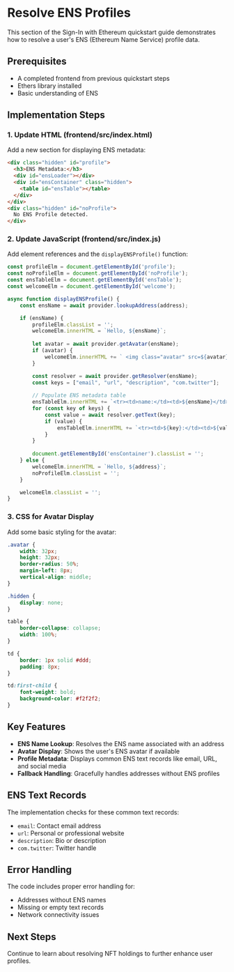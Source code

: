 # Resolve ENS Profiles

This section of the Sign-In with Ethereum quickstart guide demonstrates how to resolve a user's ENS (Ethereum Name Service) profile data.

## Prerequisites
- A completed frontend from previous quickstart steps
- Ethers library installed
- Basic understanding of ENS

## Implementation Steps

### 1. Update HTML (frontend/src/index.html)

Add a new section for displaying ENS metadata:

```html
<div class="hidden" id="profile">
  <h3>ENS Metadata:</h3>
  <div id="ensLoader"></div>
  <div id="ensContainer" class="hidden">
    <table id="ensTable"></table>
  </div> 
</div>
<div class="hidden" id="noProfile">
  No ENS Profile detected.
</div>
```

### 2. Update JavaScript (frontend/src/index.js)

Add element references and the `displayENSProfile()` function:

```javascript
const profileElm = document.getElementById('profile');
const noProfileElm = document.getElementById('noProfile');
const ensTableElm = document.getElementById('ensTable');
const welcomeElm = document.getElementById('welcome');

async function displayENSProfile() {
    const ensName = await provider.lookupAddress(address);

    if (ensName) {
        profileElm.classList = '';
        welcomeElm.innerHTML = `Hello, ${ensName}`;
        
        let avatar = await provider.getAvatar(ensName);
        if (avatar) {
            welcomeElm.innerHTML += ` <img class="avatar" src=${avatar}/>`;
        }

        const resolver = await provider.getResolver(ensName);
        const keys = ["email", "url", "description", "com.twitter"];
        
        // Populate ENS metadata table
        ensTableElm.innerHTML += `<tr><td>name:</td><td>${ensName}</td></tr>`;
        for (const key of keys) {
            const value = await resolver.getText(key);
            if (value) {
                ensTableElm.innerHTML += `<tr><td>${key}:</td><td>${value}</td></tr>`;
            }
        }
        
        document.getElementById('ensContainer').classList = '';
    } else {
        welcomeElm.innerHTML = `Hello, ${address}`;
        noProfileElm.classList = '';
    }

    welcomeElm.classList = '';
}
```

### 3. CSS for Avatar Display

Add some basic styling for the avatar:

```css
.avatar {
    width: 32px;
    height: 32px;
    border-radius: 50%;
    margin-left: 8px;
    vertical-align: middle;
}

.hidden {
    display: none;
}

table {
    border-collapse: collapse;
    width: 100%;
}

td {
    border: 1px solid #ddd;
    padding: 8px;
}

td:first-child {
    font-weight: bold;
    background-color: #f2f2f2;
}
```

## Key Features

- **ENS Name Lookup**: Resolves the ENS name associated with an address
- **Avatar Display**: Shows the user's ENS avatar if available
- **Profile Metadata**: Displays common ENS text records like email, URL, and social media
- **Fallback Handling**: Gracefully handles addresses without ENS profiles

## ENS Text Records

The implementation checks for these common text records:
- `email`: Contact email address
- `url`: Personal or professional website
- `description`: Bio or description
- `com.twitter`: Twitter handle

## Error Handling

The code includes proper error handling for:
- Addresses without ENS names
- Missing or empty text records
- Network connectivity issues

## Next Steps

Continue to learn about resolving NFT holdings to further enhance user profiles.